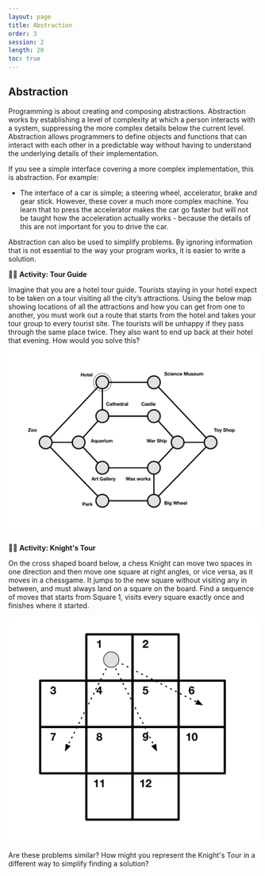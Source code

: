 ```yaml
---
layout: page
title: Abstraction
order: 3
session: 2
length: 20
toc: true
---
```


## Abstraction

Programming is about creating and composing abstractions. Abstraction works by establishing a level of complexity at which a person interacts with a system, suppressing the more complex details below the current level. Abstraction allows programmers to define objects and functions that can interact with each other in a predictable way without having to understand the underlying details of their implementation. 

If you see a simple interface covering a more complex implementation, this is abstraction. For example:
* The interface of a car is simple; a steering wheel, accelerator, brake and gear stick. However, these cover a much more complex machine. You learn that to press the accelerator makes the car go faster but will not be taught how the acceleration actually works - because the details of this are not important for you to drive the car.

Abstraction can also be used to simplify problems. By ignoring information that is not essential to the way your program works, it is easier to write a solution. 

🏃‍♀️ **Activity: Tour Guide**

Imagine that you are a hotel tour guide. Tourists staying in your hotel expect to be taken on a tour visiting all the city’s attractions. Using the below map showing locations of all the attractions and how you can get from one to another, you must work out a route that starts from the hotel and takes your tour group to every tourist site. The tourists will be unhappy if they pass through the same place twice. They also want to end up back at their hotel that evening. How would you solve this?

![tourguide](../images/tour_guide.png)

🏃‍♀️ **Activity: Knight's Tour**

On the cross shaped board below, a chess Knight can move two spaces in one direction and then move one square at right angles, or vice versa, as it moves in a chessgame. It jumps to the new square without visiting any in between, and must always land on a square on the board. Find a sequence of moves that starts from Square 1, visits every square exactly once and finishes where it started.

![knightstour](../images/knights_tour.png)

Are these problems similar? How might you represent the Knight's Tour in a different way to simplify finding a solution?

